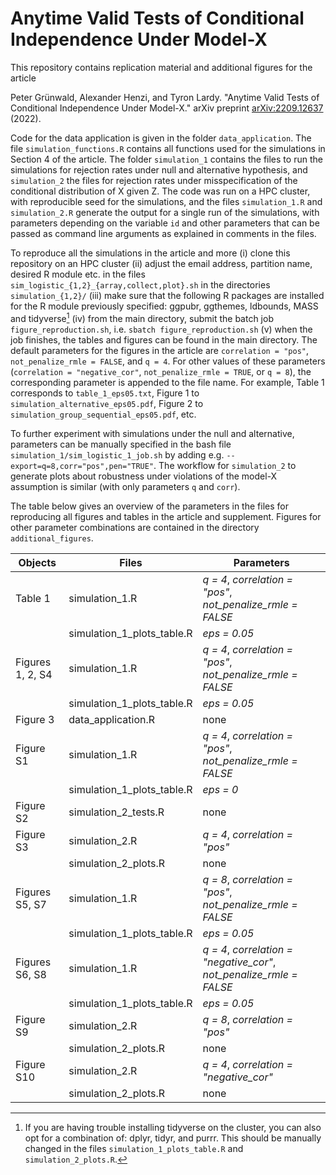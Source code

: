 # Anytime Valid Tests of Conditional Independence Under Model-X

This repository contains replication material and additional figures for the article

Peter Grünwald, Alexander Henzi, and Tyron Lardy. "Anytime Valid Tests of Conditional Independence Under Model-X." arXiv preprint [arXiv:2209.12637](https://arxiv.org/abs/2209.12637) (2022).
 
Code for the data application is given in the folder `data_application`. The file `simulation_functions.R` contains all functions used for the simulations in Section 4 of the article. The folder `simulation_1` contains the files to run the simulations for rejection rates under null and alternative hypothesis, and `simulation_2` the files for rejection rates under misspecification of the conditional distribution of X given Z. The code was run on a HPC cluster, with reproducible seed for the simulations, and the files `simulation_1.R` and `simulation_2.R` generate the output for a single run of the simulations, with parameters depending on the variable `id` and other parameters that can be passed as command line arguments as explained in comments in the files.

To reproduce all the simulations in the article and more (i) clone this repository on an HPC cluster (ii) adjust the email address, partition name, desired R module etc. in the files `sim_logistic_{1,2}_{array,collect,plot}.sh` in the directories `simulation_{1,2}/`
(iii) make sure that the following R packages are installed for the R module previously specified: ggpubr, ggthemes, ldbounds, MASS and tidyverse[^1]
(iv) from the main directory, submit the batch job `figure_reproduction.sh`, i.e. `sbatch figure_reproduction.sh`
(v) when the job finishes, the tables and figures can be found in the main directory. The default parameters for the figures in the article are `correlation = "pos"`, `not_penalize_rmle = FALSE`, and `q = 4`. For other values of these parameters (`correlation = "negative_cor"`, `not_penalize_rmle = TRUE`, or `q = 8`), the corresponding parameter is appended to the file name. For example, Table 1 corresponds to `table_1_eps05.txt`, Figure 1 to `simulation_alternative_eps05.pdf`, Figure 2 to `simulation_group_sequential_eps05.pdf`, etc.

To further experiment with simulations under the null and alternative, parameters can be manually specified in the bash file `simulation_1/sim_logistic_1_job.sh` by adding e.g. `--export=q=8,corr="pos",pen="TRUE"`.
The workflow for `simulation_2` to generate plots about robustness under violations of the model-X assumption is similar (with only parameters `q` and `corr`).

The table below gives an overview of the parameters in the files for reproducing all figures and tables in the article and supplement. Figures for other parameter combinations are contained in the directory `additional_figures`.

| Objects            | Files                                | Parameters                                                           | 
| ------------------ | ------------------------------------ | --------------------------------------------------------             |
| Table 1            | simulation_1.R                       | *q = 4*, *correlation = "pos"*, *not_penalize_rmle = FALSE*          |
|                    | simulation_1_plots_table.R           | *eps = 0.05*                                                         |
| Figures 1, 2, S4   | simulation_1.R                       | *q = 4*, *correlation = "pos"*, *not_penalize_rmle = FALSE*          |
|                    | simulation_1_plots_table.R           | *eps = 0.05*                                                         |
| Figure 3           | data_application.R                   | none                                                                 |
| Figure S1          | simulation_1.R                       | *q = 4*, *correlation = "pos"*, *not_penalize_rmle = FALSE*          |
|                    | simulation_1_plots_table.R           | *eps = 0*                                                            |
| Figure S2          | simulation_2_tests.R                 | none                                                                 |
| Figure S3          | simulation_2.R                       | *q = 4*, *correlation = "pos"*                                       |
|                    | simulation_2_plots.R                 | none                                                                 |
| Figures S5, S7     | simulation_1.R                       | *q = 8*, *correlation = "pos"*, *not_penalize_rmle = FALSE*          |
|                    | simulation_1_plots_table.R           | *eps = 0.05*                                                         |
| Figures S6, S8     | simulation_1.R                       | *q = 4*, *correlation = "negative_cor"*, *not_penalize_rmle = FALSE* |
|                    | simulation_1_plots_table.R           | *eps = 0.05*                                                         |
| Figure S9          | simulation_2.R                       | *q = 8*, *correlation = "pos"*                                       |
|                    | simulation_2_plots.R                 | none                                                                 |
| Figure S10         | simulation_2.R                       | *q = 4*, *correlation = "negative_cor"*                              |
|                    | simulation_2_plots.R                 | none                                                                 |


[^1]: If you are having trouble installing tidyverse on the cluster, you can also opt for a combination of: dplyr, tidyr, and purrr.
This should be manually changed in the files `simulation_1_plots_table.R` and `simulation_2_plots.R`.
